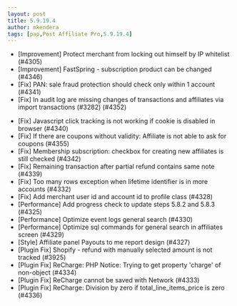 ```yaml
---
layout: post
title: 5.9.19.4
author: mkendera
tags: [pap,Post Affiliate Pro,5.9.19.4]
---
```


- [Improvement] Protect merchant from locking out himself by IP whitelist (#4305)
- [Improvement] FastSpring - subscription product can be changed (#4346)
- [Fix] PAN: sale fraud protection should check only within 1 account (#4341)
- [Fix] In audit log are missing changes of transactions and affiliates via import transactions (#3282) (#4352)

<!--more-->

- [Fix] Javascript click tracking is not working if cookie is disabled in browser (#4340)
- [Fix] If there are coupons without validity: Affiliate is not able to ask for coupons (#4355)
- [Fix] Membership subscription: checkbox for creating new affiliates is still checked (#4342)
- [Fix] Remaining transaction after partial refund contains same note (#4339)
- [Fix] Too many rows exception when lifetime identifier is in more accounts (#4332)
- [Fix] Add merchant user id and account id to profile class (#4328)
- [Performance] Add progress check to update steps 5.8.2 and 5.8.3 (#4325)
- [Performance] Optimize event logs general search (#4330)
- [Performance] Optimize sql commands for general search in affiliates screen (#4329)
- [Style] Affiliate panel Payouts to me report design (#4327)
- [Plugin Fix] Shopify - refund with manually selected amount is not tracked (#3925)
- [Plugin Fix] ReCharge: PHP Notice: Trying to get property 'charge' of non-object (#4334)
- [Plugin Fix] ReCharge cannot be saved with Network (#4333)
- [Plugin Fix] ReCharge: Division by zero if total_line_items_price is zero (#4336)
